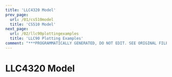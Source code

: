 ```yaml
---
title: 'LLC4320 Model'
prev_page:
  url: /01/cs510model
  title: 'CS510 Model'
next_page:
  url: /02/llc90plottingexamples
  title: 'LLC90 Plotting Examples'
comment: "***PROGRAMMATICALLY GENERATED, DO NOT EDIT. SEE ORIGINAL FILES IN /content***"
---
```

# LLC4320 Model